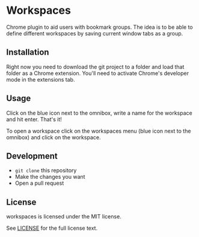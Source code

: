 # Workspaces

Chrome plugin to aid users with bookmark groups. The idea is to be able to
define different workspaces by saving current window tabs as a group.

## Installation

Right now you need to download the git project to a folder and load that folder
as a Chrome extension. You'll need to activate Chrome's developer mode in
the extensions tab.

## Usage

Click on the blue icon next to the omnibox, write a name for the workspace and hit
enter. That's it!

To open a workspace click on the workspaces menu (blue icon next to the omnibox) and
click on the workspace.

## Development

* `git clone` this repository
* Make the changes you want
* Open a pull request

## License

workspaces is licensed under the MIT license.

See [LICENSE](./LICENSE) for the full license text.
